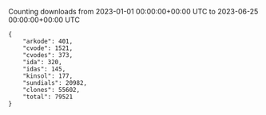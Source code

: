 
Counting downloads from 2023-01-01 00:00:00+00:00 UTC to 2023-06-25 00:00:00+00:00 UTC

```
{
    "arkode": 401,
    "cvode": 1521,
    "cvodes": 373,
    "ida": 320,
    "idas": 145,
    "kinsol": 177,
    "sundials": 20982,
    "clones": 55602,
    "total": 79521
}
```
